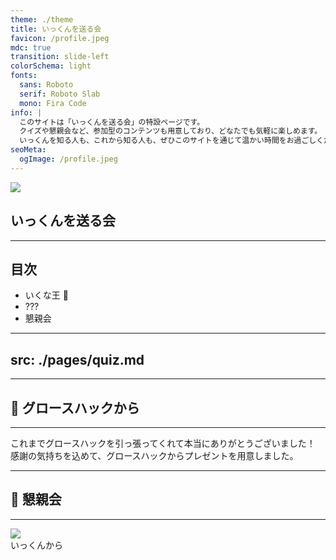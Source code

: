 ```yaml
---
theme: ./theme
title: いっくんを送る会
favicon: /profile.jpeg
mdc: true
transition: slide-left
colorSchema: light
fonts:
  sans: Roboto
  serif: Roboto Slab
  mono: Fira Code
info: |
  このサイトは「いっくんを送る会」の特設ページです。
  クイズや懇親会など、参加型のコンテンツも用意しており、どなたでも気軽に楽しめます。
  いっくんを知る人も、これから知る人も、ぜひこのサイトを通じて温かい時間をお過ごしください！
seoMeta:
  ogImage: /profile.jpeg
---
```


<div class="flex flex-col items-center">
  <img src="/profile.jpeg" class="w-[280px] h-auto rounded-lg"/>
  <h2>
    いっくんを送る会
  </h2>
</div>

---

## 目次

<ul class="relative">
<li>いくな王 <span class="absolute text-4xl top-[-12px] right-[2px]">👑</span></li>
<li>???</li>
<li>懇親会</li>
</ul>

---
src: ./pages/quiz.md
---

---

## 🎁 グロースハックから


---

<div class="text-4xl font-semibold leading-[1.8]">
これまでグロースハックを引っ張ってくれて本当にありがとうございました！
<br/>
感謝の気持ちを込めて、グロースハックからプレゼントを用意しました。
</div>


---

## 🍶 懇親会

---

<img src="/profile.jpeg" class="w-[250px] h-auto rounded-lg mb-6">
<div class="text-5xl font-bold">
  いっくんから
</div>
